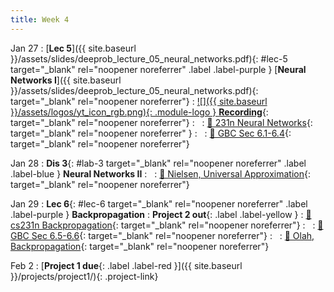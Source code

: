 ```yaml
---
title: Week 4
---
```




Jan 27
: [**Lec 5**]({{ site.baseurl }}/assets/slides/deeprob_lecture_05_neural_networks.pdf){: #lec-5 target="_blank" rel="noopener noreferrer" .label .label-purple } [**Neural Networks I**]({{ site.baseurl }}/assets/slides/deeprob_lecture_05_neural_networks.pdf){: target="_blank" rel="noopener noreferrer"}
  : [![]({{ site.baseurl }}/assets/logos/yt_icon_rgb.png){: .module-logo } **Recording**](https://leccap.engin.umich.edu/leccap/player/r/4SXQ4D){: target="_blank" rel="noopener noreferrer"}
: &nbsp;
  : [📖 231n Neural Networks](https://cs231n.github.io/neural-networks-1/){: target="_blank" rel="noopener noreferrer" }
: &nbsp;
  : [📖 GBC Sec 6.1-6.4](https://www.deeplearningbook.org/contents/mlp.html){: target="_blank" rel="noopener noreferrer"}




Jan 28
: **Dis 3**{: #lab-3 target="_blank" rel="noopener noreferrer" .label .label-blue } **Neural Networks II**
: &nbsp;
  : [📖 Nielsen, Universal Approximation](http://neuralnetworksanddeeplearning.com/chap4.html){: target="_blank" rel="noopener noreferrer"}



Jan 29
: **Lec 6**{: #lec-6 target="_blank" rel="noopener noreferrer" .label .label-purple } **Backpropagation**
: **Project 2 out**{: .label .label-yellow }
  : [📖 cs231n Backpropagation](https://cs231n.github.io/optimization-2/){: target="_blank" rel="noopener noreferrer"}
: &nbsp;
  : [📖 GBC Sec 6.5-6.6](https://www.deeplearningbook.org/contents/mlp.html#pf25){: target="_blank" rel="noopener noreferrer"}
: &nbsp;
  : [📖 Olah, Backpropagation](http://colah.github.io/posts/2015-08-Backprop/){: target="_blank" rel="noopener noreferrer"}


Feb 2
: [**Project 1 due**{: .label .label-red }]({{ site.baseurl }}/projects/project1/){: .project-link}

